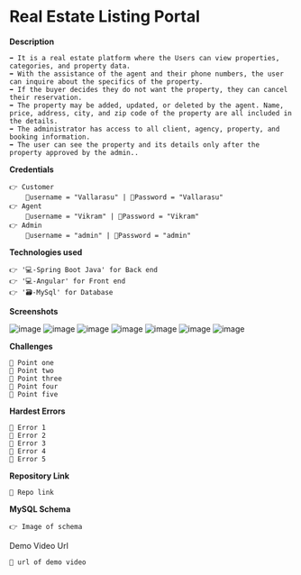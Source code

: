 # **Real Estate Listing Portal**


**Description**

    ➡️ It is a real estate platform where the Users can view properties, categories, and property data.
    ➡️ With the assistance of the agent and their phone numbers, the user can inquire about the specifics of the property.
    ➡️ If the buyer decides they do not want the property, they can cancel their reservation.
    ➡️ The property may be added, updated, or deleted by the agent. Name, price, address, city, and zip code of the property are all included in the details.
    ➡️ The administrator has access to all client, agency, property, and booking information.
    ➡️ The user can see the property and its details only after the property approved by the admin..


**Credentials**

    👉 Customer 
        📧username = "Vallarasu" | 🔐Password = "Vallarasu"
    👉 Agent 
        📧username = "Vikram" | 🔐Password = "Vikram"
    👉 Admin 
        📧username = "admin" | 🔐Password = "admin"


**Technologies used**

    👉 '💻-Spring Boot Java' for Back end
    👉 '💻-Angular' for Front end 
    👉 '🗃️-MySql' for Database 


**Screenshots**

![image](https://github.com/vallarasuSJ/real-estate/assets/145537953/e742a1ce-f3ad-4c5f-a185-09d16bb0cf23)
![image](https://github.com/vallarasuSJ/real-estate/assets/145537953/0f26a1c0-b374-4ff6-9348-ee1fa8f8d627)
![image](https://github.com/vallarasuSJ/real-estate/assets/145537953/bd60dbe6-85e4-41f1-8a39-edec58cf7f1c)
![image](https://github.com/vallarasuSJ/real-estate/assets/145537953/3319a0c8-aa30-4463-8606-ada273bd6a3b) 
![image](https://github.com/vallarasuSJ/real-estate/assets/145537953/3f695bac-a21c-4c59-a17e-562dfa817bf5)
![image](https://github.com/vallarasuSJ/real-estate/assets/145537953/94a033f3-dac4-472e-8b5e-bc7df8a6b0fb)
![image](https://github.com/vallarasuSJ/real-estate/assets/145537953/c1f4af27-5300-4914-bd26-cae23474f126)









**Challenges**

    🔴 Point one
    🔴 Point two
    🔴 Point three
    🔴 Point four
    🔴 Point five


**Hardest Errors** 

    🚩 Error 1
    🚩 Error 2
    🚩 Error 3
    🚩 Error 4
    🚩 Error 5


**Repository Link**

    🔗 Repo link 


**MySQL Schema**

    👉 Image of schema 


Demo Video Url
  
    🔗 url of demo video
  
  
  
  
